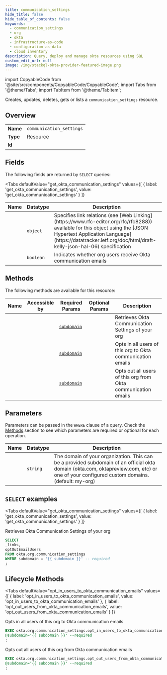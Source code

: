 ```yaml
--- 
title: communication_settings
hide_title: false
hide_table_of_contents: false
keywords:
  - communication_settings
  - org
  - okta
  - infrastructure-as-code
  - configuration-as-data
  - cloud inventory
description: Query, deploy and manage okta resources using SQL
custom_edit_url: null
image: /img/stackql-okta-provider-featured-image.png
---
```


import CopyableCode from '@site/src/components/CopyableCode/CopyableCode';
import Tabs from '@theme/Tabs';
import TabItem from '@theme/TabItem';

Creates, updates, deletes, gets or lists a <code>communication_settings</code> resource.

## Overview
<table><tbody>
<tr><td><b>Name</b></td><td><code>communication_settings</code></td></tr>
<tr><td><b>Type</b></td><td>Resource</td></tr>
<tr><td><b>Id</b></td><td><CopyableCode code="okta.org.communication_settings" /></td></tr>
</tbody></table>

## Fields

The following fields are returned by `SELECT` queries:

<Tabs
    defaultValue="get_okta_communication_settings"
    values={[
        { label: 'get_okta_communication_settings', value: 'get_okta_communication_settings' }
    ]}
>
<TabItem value="get_okta_communication_settings">

<table>
<thead>
    <tr>
    <th>Name</th>
    <th>Datatype</th>
    <th>Description</th>
    </tr>
</thead>
<tbody>
<tr>
    <td><CopyableCode code="_links" /></td>
    <td><code>object</code></td>
    <td>Specifies link relations (see [Web Linking](https://www.rfc-editor.org/rfc/rfc8288)) available for this object using the [JSON Hypertext Application Language](https://datatracker.ietf.org/doc/html/draft-kelly-json-hal-06) specification</td>
</tr>
<tr>
    <td><CopyableCode code="optOutEmailUsers" /></td>
    <td><code>boolean</code></td>
    <td>Indicates whether org users receive Okta communication emails</td>
</tr>
</tbody>
</table>
</TabItem>
</Tabs>

## Methods

The following methods are available for this resource:

<table>
<thead>
    <tr>
    <th>Name</th>
    <th>Accessible by</th>
    <th>Required Params</th>
    <th>Optional Params</th>
    <th>Description</th>
    </tr>
</thead>
<tbody>
<tr>
    <td><a href="#get_okta_communication_settings"><CopyableCode code="get_okta_communication_settings" /></a></td>
    <td><CopyableCode code="select" /></td>
    <td><a href="#parameter-subdomain"><code>subdomain</code></a></td>
    <td></td>
    <td>Retrieves Okta Communication Settings of your org</td>
</tr>
<tr>
    <td><a href="#opt_in_users_to_okta_communication_emails"><CopyableCode code="opt_in_users_to_okta_communication_emails" /></a></td>
    <td><CopyableCode code="exec" /></td>
    <td><a href="#parameter-subdomain"><code>subdomain</code></a></td>
    <td></td>
    <td>Opts in all users of this org to Okta communication emails</td>
</tr>
<tr>
    <td><a href="#opt_out_users_from_okta_communication_emails"><CopyableCode code="opt_out_users_from_okta_communication_emails" /></a></td>
    <td><CopyableCode code="exec" /></td>
    <td><a href="#parameter-subdomain"><code>subdomain</code></a></td>
    <td></td>
    <td>Opts out all users of this org from Okta communication emails</td>
</tr>
</tbody>
</table>

## Parameters

Parameters can be passed in the `WHERE` clause of a query. Check the [Methods](#methods) section to see which parameters are required or optional for each operation.

<table>
<thead>
    <tr>
    <th>Name</th>
    <th>Datatype</th>
    <th>Description</th>
    </tr>
</thead>
<tbody>
<tr id="parameter-subdomain">
    <td><CopyableCode code="subdomain" /></td>
    <td><code>string</code></td>
    <td>The domain of your organization. This can be a provided subdomain of an official okta domain (okta.com, oktapreview.com, etc) or one of your configured custom domains. (default: my-org)</td>
</tr>
</tbody>
</table>

## `SELECT` examples

<Tabs
    defaultValue="get_okta_communication_settings"
    values={[
        { label: 'get_okta_communication_settings', value: 'get_okta_communication_settings' }
    ]}
>
<TabItem value="get_okta_communication_settings">

Retrieves Okta Communication Settings of your org

```sql
SELECT
_links,
optOutEmailUsers
FROM okta.org.communication_settings
WHERE subdomain = '{{ subdomain }}' -- required
;
```
</TabItem>
</Tabs>


## Lifecycle Methods

<Tabs
    defaultValue="opt_in_users_to_okta_communication_emails"
    values={[
        { label: 'opt_in_users_to_okta_communication_emails', value: 'opt_in_users_to_okta_communication_emails' },
        { label: 'opt_out_users_from_okta_communication_emails', value: 'opt_out_users_from_okta_communication_emails' }
    ]}
>
<TabItem value="opt_in_users_to_okta_communication_emails">

Opts in all users of this org to Okta communication emails

```sql
EXEC okta.org.communication_settings.opt_in_users_to_okta_communication_emails 
@subdomain='{{ subdomain }}' --required
;
```
</TabItem>
<TabItem value="opt_out_users_from_okta_communication_emails">

Opts out all users of this org from Okta communication emails

```sql
EXEC okta.org.communication_settings.opt_out_users_from_okta_communication_emails 
@subdomain='{{ subdomain }}' --required
;
```
</TabItem>
</Tabs>
